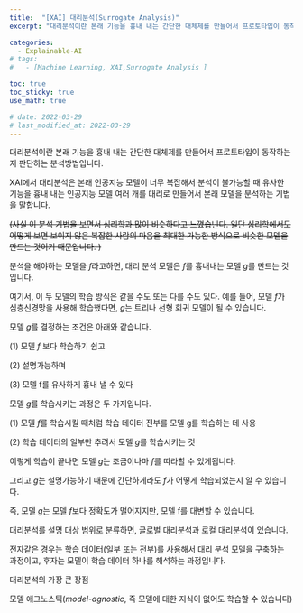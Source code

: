 ```yaml
---
title:  "[XAI] 대리분석(Surrogate Analysis)"
excerpt: "대리분석이란 본래 기능을 흉내 내는 간단한 대체제를 만들어서 프로토타입이 동작하는지 판단하는 분석방법입니다."

categories:
  - Explainable-AI
# tags:
#   - [Machine Learning, XAI,Surrogate Analysis ]

toc: true
toc_sticky: true
use_math: true

# date: 2022-03-29
# last_modified_at: 2022-03-29
---
```

<!-- # Surrogate Analysis -->

대리분석이란 본래 기능을 흉내 내는 간단한 대체제를 만들어서 프로토타입이 동작하는지 판단하는 분석방법입니다.

XAI에서 대리분석은 본래 인공지능 모델이 너무 복잡해서 분석이 불가능할 때 유사한 기능을 흉내 내는 인공지능 모델 여러 개를 대리로 만들어서 본래 모델을 분석하는 기법을 말합니다.

~~(사실 이 분석 기법을 보면서 심리학과 많이 비슷하다고 느꼈습닌다. 일단 심리학에서도 어떻게 보면 보이지 않은 복잡한 사람의 마음을 최대한 가능한 방식으로 비슷한 모델을 만드는 것이기 때문입니다. )~~

분석을 해야하는 모델을 $f$라고하면, 대리 분석 모델은 $f$를 흉내내는 모델 $g$를 만드는 것입니다. 

여기서, 이 두 모델의 학습 방식은 같을 수도 또는 다를 수도 있다. 예를 들어, 모델 $f$가 심층신경망을 사용해 학습했다면, $g$는 트리나 선형 회귀 모델이 될 수 있습니다.

모델 $g$를 결정하는 조건은 아래와 같습니다.

(1) 모델 $f$ 보다 학습하기 쉽고

(2) 설명가능하며

(3) 모델 f를 유사하게 흉내 낼 수 있다

모델 $g$를 학습시키는 과정은 두 가지입니다.

(1) 모델 $f$를 학습시킬 때처럼 학습 데이터 전부를 모델 g를 학습하는 데 사용

(2) 학습 데이터의 일부만 추려서 모델 $g$를 학습시키는 것

이렇게 학습이 끝나면 모델 $g$는 조금이나마 $f$를 따라할 수 있게됩니다.

그리고 $g$는 설명가능하기 때문에 간단하게라도 $f$가 어떻게 학습되었는지 알 수 있습니다. 

즉, 모델 $g$는 모델 $f$보다 정확도가 떨어지지만, 모델 f를 대변할 수 있습니다.

대리분석를 설명 대상 범위로 분류하면, 글로벌 대리분석과 로컬 대리분석이 있습니다.

전자같은 경우는 학습 데이터(일부 또는 전부)를 사용해서 대리 분석 모델을 구축하는 과정이고, 후자는 모델이 학습 데이터 하나를 해석하는 과정입니다.

대리분석의 가장 큰 장점

모델 애그노스틱(*model-agnostic*, 즉 모델에 대한 지식이 없어도 학습할 수 있습니다)